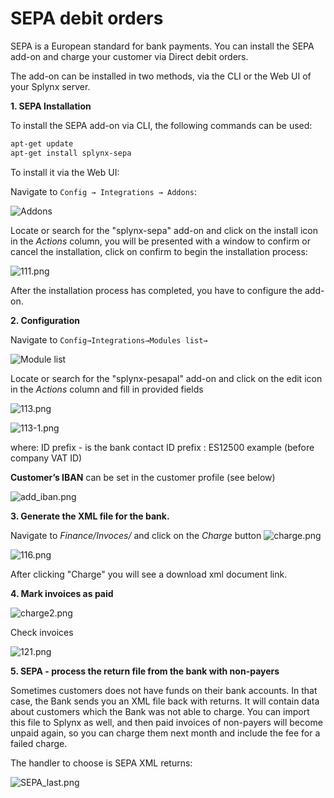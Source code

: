 SEPA debit orders
=================

SEPA is a European standard for bank payments. You can install the SEPA add-on and charge your customer via Direct debit orders.

The add-on can be installed in two methods, via the CLI or the Web UI of your Splynx server.

**1\. SEPA Installation**

To install the SEPA add-on via CLI, the following commands can be used:

```bash
apt-get update
apt-get install splynx-sepa
```

To install it via the Web UI:

Navigate to `Config → Integrations → Addons`:

![Addons](0.png)

Locate or search for the "splynx-sepa" add-on and click on the install icon in the *Actions* column, you will be presented with a window to confirm or cancel the installation, click on confirm to begin the installation process:

![111.png](111.png)

After the installation process has completed, you have to configure the add-on.

**2\. Configuration**

Navigate to `Config→Integrations→Modules list→`

![Module list](4.png)

Locate or search for the "splynx-pesapal" add-on and click on the edit icon in the *Actions* column and fill in provided fields

![113.png](113.png)

![113-1.png](113-1.png)

where: ID prefix - is the bank contact ID prefix : ES12500 example (before company VAT ID)

**Customer’s IBAN** can be set in the customer profile (see below)

![add_iban.png](add_iban.png)

**3\. Generate the XML file for the bank.**

Navigate to _Finance/Invoces/_ and click on the _Charge_ button
![charge.png](charge.png)

![116.png](charge1.png)

After clicking "Charge" you will see a download xml document link.

**4\. Mark invoices as paid**

![charge2.png](charge2.png)

Check invoices

![121.png](paid-invoice.png)

**5\. SEPA - process the return file from the bank with non-payers**

Sometimes customers does not have funds on their bank accounts. In that case, the Bank sends you an XML file back with returns. It will contain data about customers which the Bank was not able to charge. You can import this file to Splynx as well, and then paid invoices of non-payers will become unpaid again, so you can charge them next month and include the fee for a failed charge.

The handler to choose is SEPA XML returns:

![SEPA_last.png](SEPA_process.png)
